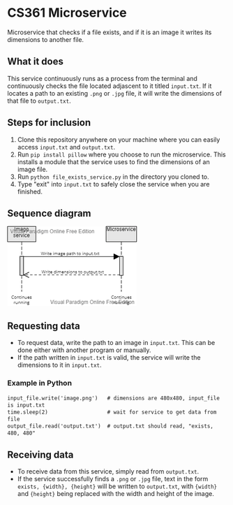 # CS361 Microservice
Microservice that checks if a file exists, and if it is an image it writes its dimensions to another file.

## What it does
This service continuously runs as a process from the terminal and continuously checks the file located adjascent to it titled `input.txt`. If it locates a path to an existing `.png` or `.jpg` file, it will write the dimensions of that file to `output.txt`.

## Steps for inclusion
1. Clone this repository anywhere on your machine where you can easily access `input.txt` and `output.txt`.
2. Run `pip install pillow` where you choose to run the microservice. This installs a module that the service uses to find the dimensions of an image file.
3. Run `python file_exists_service.py` in the directory you cloned to.
4. Type "exit" into `input.txt` to safely close the service when you are finished.

## Sequence diagram
![image](CS361-Microservice-UML.png)

## Requesting data
- To request data, write the path to an image in `input.txt`. This can be done either with another program or manually.
- If the path written in `input.txt` is valid, the service will write the dimensions to it in `input.txt`.

### Example in Python
```python:
input_file.write('image.png')   # dimensions are 480x480, input_file is input.txt
time.sleep(2)                   # wait for service to get data from file
output_file.read('output.txt')  # output.txt should read, "exists, 480, 480"
```

## Receiving data
- To receive data from this service, simply read from `output.txt`.
- If the service successfully finds a `.png` or `.jpg` file, text in the form `exists, {width}, {height}` will be written to `output.txt`, with `{width}` and `{height}` being replaced with the width and height of the image.
